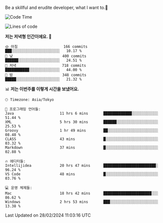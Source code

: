 Be a skillful and erudite developer, what I want to.👶

<!--START_SECTION:waka-->
![Code Time](http://img.shields.io/badge/Code%20Time-460%20hrs%2028%20mins-blue)

![Lines of code](https://img.shields.io/badge/%EC%A0%80%EB%8A%94%20%EC%97%AC%ED%83%9C%EA%B9%8C%EC%A7%80%20-778.2%20thousand%20%EC%A4%84%EC%9D%98%20%EC%BD%94%EB%93%9C%EB%A5%BC%20%EC%9E%91%EC%84%B1%ED%96%88%EC%96%B4%EC%9A%94.-blue)

**저는 저녁형 인간이에요. 🦉** 

```text
🌞 아침                     166 commits         ███░░░░░░░░░░░░░░░░░░░░░░   10.17 % 
🌆 낮　                     400 commits         ██████░░░░░░░░░░░░░░░░░░░   24.51 % 
🌃 저녁                     718 commits         ███████████░░░░░░░░░░░░░░   44.00 % 
🌙 밤　                     348 commits         █████░░░░░░░░░░░░░░░░░░░░   21.32 % 
```


📊 **저는 이번주를 이렇게 시간을 보냈어요.** 

```text
🕑︎ Timezone: Asia/Tokyo

💬 프로그래밍 언어들: 
Java                     11 hrs 6 mins       █████████████░░░░░░░░░░░░   51.44 % 
XML                      5 hrs 30 mins       ██████░░░░░░░░░░░░░░░░░░░   25.53 % 
Groovy                   1 hr 49 mins        ██░░░░░░░░░░░░░░░░░░░░░░░   08.48 % 
CLASS                    43 mins             █░░░░░░░░░░░░░░░░░░░░░░░░   03.32 % 
Markdown                 37 mins             █░░░░░░░░░░░░░░░░░░░░░░░░   02.88 % 

🔥 에디터들: 
Intellijidea             20 hrs 47 mins      ████████████████████████░   96.24 % 
VS Code                  48 mins             █░░░░░░░░░░░░░░░░░░░░░░░░   03.76 % 

💻 운영 체제들: 
Mac                      18 hrs 42 mins      ██████████████████████░░░   86.62 % 
Windows                  2 hrs 53 mins       ███░░░░░░░░░░░░░░░░░░░░░░   13.38 % 
```


 Last Updated on 28/02/2024 11:03:16 UTC
<!--END_SECTION:waka-->

